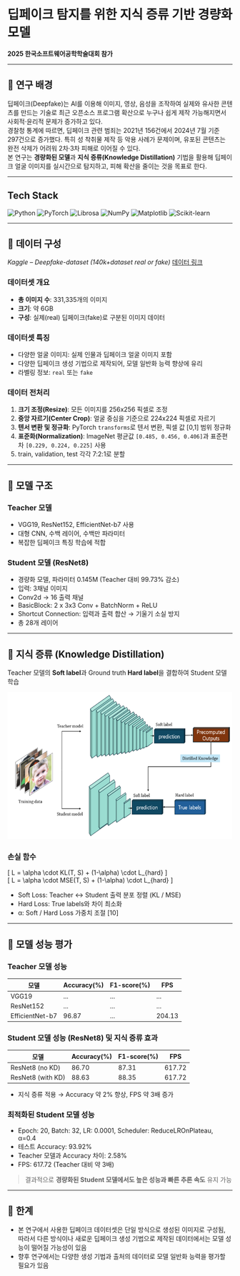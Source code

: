 # 딥페이크 탐지를 위한 지식 증류 기반 경량화 모델

**2025 한국소프트웨어공학학술대회 참가**

---

## 📰 연구 배경
딥페이크(Deepfake)는 AI를 이용해 이미지, 영상, 음성을 조작하여 실제와 유사한 콘텐츠를 만드는 기술로 최근 오픈소스 프로그램 확산으로 누구나 쉽게 제작 가능해지면서 사회적·윤리적 문제가 증가하고 있다.  
경찰청 통계에 따르면, 딥페이크 관련 범죄는 2021년 156건에서 2024년 7월 기준 297건으로 증가했다. 특히 성 착취물 제작 등 악용 사례가 문제이며, 유포된 콘텐츠는 완전 삭제가 어려워 2차·3차 피해로 이어질 수 있다.  
본 연구는 **경량화된 모델**과 **지식 증류(Knowledge Distillation)** 기법을 활용해 딥페이크 얼굴 이미지를 실시간으로 탐지하고, 피해 확산을 줄이는 것을 목표로 한다.

---

## Tech Stack

![Python](https://img.shields.io/badge/Python-3776AB?style=for-the-badge&logo=python&logoColor=white) ![PyTorch](https://img.shields.io/badge/PyTorch-EE4C2C?style=for-the-badge&logo=pytorch&logoColor=white) ![Librosa](https://img.shields.io/badge/Librosa-000000?style=for-the-badge&logo=python&logoColor=white) ![NumPy](https://img.shields.io/badge/NumPy-013243?style=for-the-badge&logo=numpy&logoColor=white) ![Matplotlib](https://img.shields.io/badge/Matplotlib-11557C?style=for-the-badge&logo=matplotlib&logoColor=white) ![Scikit-learn](https://img.shields.io/badge/scikit--learn-F7931E?style=for-the-badge&logo=scikit-learn&logoColor=white)

---

## 📰 데이터 구성

*Kaggle – Deepfake-dataset (140k+dataset real or fake)*    [데이터 링크](https://www.kaggle.com/datasets/tusharpadhy/deepfake-dataset)

### 데이터셋 개요
- **총 이미지 수**: 331,335개의 이미지
- **크기**: 약 6GB  
- **구성**: 실제(real) 딥페이크(fake)로 구분된 이미지 데이터

### 데이터셋 특징
- 다양한 얼굴 이미지: 실제 인물과 딥페이크 얼굴 이미지 포함  
- 다양한 딥페이크 생성 기법으로 제작되어, 모델 일반화 능력 향상에 유리  
- 라벨링 정보: `real` 또는 `fake`

### 데이터 전처리
1. **크기 조정(Resize)**: 모든 이미지를 256x256 픽셀로 조정  
2. **중앙 자르기(Center Crop)**: 얼굴 중심을 기준으로 224x224 픽셀로 자르기  
3. **텐서 변환 및 정규화**: PyTorch `transforms`로 텐서 변환, 픽셀 값 [0,1] 범위 정규화  
4. **표준화(Normalization)**: ImageNet 평균값 `[0.485, 0.456, 0.406]`과 표준편차 `[0.229, 0.224, 0.225]` 사용
5. train, validation, test 각각 7:2:1로 분할
---

## 📰 모델 구조

### Teacher 모델
- VGG19, ResNet152, EfficientNet-b7 사용  
- 대형 CNN, 수백 레이어, 수백만 파라미터  
- 복잡한 딥페이크 특징 학습에 적합  

### Student 모델 (ResNet8)
- 경량화 모델, 파라미터 0.145M (Teacher 대비 99.73% 감소)  
- 입력: 3채널 이미지  
- Conv2d → 16 출력 채널  
- BasicBlock: 2 x 3x3 Conv + BatchNorm + ReLU  
- Shortcut Connection: 입력과 출력 합산 → 기울기 소실 방지  
- 총 28개 레이어

---

## 📰 지식 증류 (Knowledge Distillation)

Teacher 모델의 **Soft label**과 Ground truth **Hard label**을 결합하여 Student 모델 학습  

![지식 증류 구조](./kd_structure.png)

### 손실 함수
\[
L = \alpha \cdot KL(T, S) + (1-\alpha) \cdot L_{hard} 
\]  
\[
L = \alpha \cdot MSE(T, S) + (1-\alpha) \cdot L_{hard} 
\]

- Soft Loss: Teacher ↔ Student 출력 분포 정렬 (KL / MSE)  
- Hard Loss: True labels와 차이 최소화  
- α: Soft / Hard Loss 가중치 조절 [10]

---

## 📰 모델 성능 평가

### Teacher 모델 성능

| 모델 | Accuracy(%) | F1-score(%) | FPS |
|-------|------------|-------------|-----|
| VGG19 | ...        | ...         | ... |
| ResNet152 | ...    | ...         | ... |
| EfficientNet-b7 | 96.87 | ... | 204.13 |

### Student 모델 성능 (ResNet8) 및 지식 증류 효과

| 모델 | Accuracy(%) | F1-score(%) | FPS |
|-------|------------|-------------|-----|
| ResNet8 (no KD) | 86.70 | 87.31 | 617.72 |
| ResNet8 (with KD) | 88.63 | 88.35 | 617.72 |

- 지식 증류 적용 → Accuracy 약 2% 향상, FPS 약 3배 증가  

### 최적화된 Student 모델 성능

- Epoch: 20, Batch: 32, LR: 0.0001, Scheduler: ReduceLROnPlateau, α=0.4  
- 테스트 Accuracy: 93.92%  
- Teacher 모델과 Accuracy 차이: 2.58%  
- FPS: 617.72 (Teacher 대비 약 3배)  
> 결과적으로 **경량화된 Student 모델에서도 높은 성능과 빠른 추론 속도** 유지 가능

---
## 📰 한계

- 본 연구에서 사용한 딥페이크 데이터셋은 단일 방식으로 생성된 이미지로 구성됨, 따라서 다른 방식이나 새로운 딥페이크 생성 기법으로 제작된 데이터에서는 모델 성능이 떨어질 가능성이 있음  
- 향후 연구에서는 다양한 생성 기법과 출처의 데이터로 모델 일반화 능력을 평가할 필요가 있음
